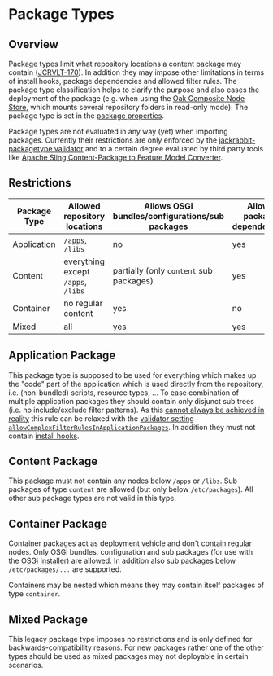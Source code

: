<!--
   Licensed to the Apache Software Foundation (ASF) under one or more
   contributor license agreements.  See the NOTICE file distributed with
   this work for additional information regarding copyright ownership.
   The ASF licenses this file to You under the Apache License, Version 2.0
   (the "License"); you may not use this file except in compliance with
   the License.  You may obtain a copy of the License at

       http://www.apache.org/licenses/LICENSE-2.0

   Unless required by applicable law or agreed to in writing, software
   distributed under the License is distributed on an "AS IS" BASIS,
   WITHOUT WARRANTIES OR CONDITIONS OF ANY KIND, either express or implied.
   See the License for the specific language governing permissions and
   limitations under the License.
-->

Package Types
================

Overview
------
Package types limit what repository locations a content package may contain ([JCRVLT-170](https://issues.apache.org/jira/browse/JCRVLT-170)). In addition they may impose other limitations in terms of install hooks, package dependencies and allowed filter rules.
The package type classification helps to clarify the purpose and also eases the deployment of the package (e.g. when using the [Oak Composite Node Store](https://jackrabbit.apache.org/oak/docs/nodestore/compositens.html), which mounts several repository folders in read-only mode).
The package type is set in the [package properties](properties.html).

Package types are not evaluated in any way (yet) when importing packages. Currently their restrictions are only enforced by the [jackrabbit-packagetype validator][validators] and to a certain degree evaluated by third party tools like [Apache Sling Content-Package to Feature Model Converter](https://github.com/apache/sling-org-apache-sling-feature-cpconverter).

Restrictions
--------

Package Type | Allowed repository locations | Allows OSGi bundles/configurations/sub packages | Allows package dependencies | Allows [install hooks](installhooks.html)
--- | --- | --- | --- | ---
Application | `/apps`, `/libs` | no | yes | no
Content | everything except `/apps`, `/libs` | partially (only `content` sub packages) | yes | yes
Container | no regular content | yes | no | yes
Mixed | all | yes | yes | yes

Application Package
----------

This package type is supposed to be used for everything which makes up the "code" part of the application which is used directly from the repository, i.e. (non-bundled) scripts, resource types, ...
To ease combination of multiple application packages they should contain only disjunct sub trees (i.e. no include/exclude filter patterns). As this [cannot always be achieved in reality](https://issues.apache.org/jira/browse/JCRVLT-403) this rule can be relaxed with the [validator setting `allowComplexFilterRulesInApplicationPackages`][validators].
In addition they must not contain [install hooks](installhooks.html).

Content Package 
----------

This package must not contain any nodes below `/apps` or `/libs`. Sub packages of type `content` are allowed (but only below `/etc/packages`). All other sub package types are not valid in this type.


Container Package
---------

Container packages act as deployment vehicle and don't contain regular nodes. Only OSGi bundles, configuration and sub packages (for use with the [OSGi Installer](https://sling.apache.org/documentation/bundles/jcr-installer-provider.html)) are allowed. In addition also sub packages below `/etc/packages/...` are supported.

Containers may be nested which means they may contain itself packages of type `container`.


Mixed Package
-------

This legacy package type imposes no restrictions and is only defined for backwards-compatibility reasons. For new packages rather one of the other types should be used as mixed packages may not deployable in certain scenarios.


[validators]: validation.html#Standard_Validators
